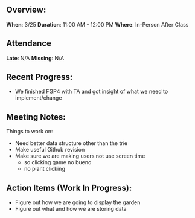 ## Overview:
**When**:  3/25
**Duration**:  11:00 AM - 12:00 PM
**Where**:  In-Person After Class

## Attendance
**Late**: N/A
**Missing**: N/A

## Recent Progress:
- We finished FGP4 with TA and got insight of what we need to implement/change

## Meeting Notes: 
Things to work on:
- Need better data structure other than the trie
- Make useful Github revision
- Make sure we are making users not use screen time
    - so clicking game no bueno
    - no plant clicking


## Action Items (Work In Progress):
- Figure out how we are going to display the garden
- Figure out what and how we are storing data
